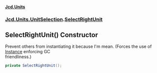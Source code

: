 #### [Jcd.Units](index.md 'index')
### [Jcd.Units.UnitSelection](Jcd.Units.UnitSelection.md 'Jcd.Units.UnitSelection').[SelectRightUnit](Jcd.Units.UnitSelection.SelectRightUnit.md 'Jcd.Units.UnitSelection.SelectRightUnit')

## SelectRightUnit() Constructor

Prevent others from instantiating it because I'm mean. (Forces the use of [Instance](Jcd.Units.UnitSelection.SelectRightUnit.Instance.md 'Jcd.Units.UnitSelection.SelectRightUnit.Instance') enforcing GC  
friendliness.)

```csharp
private SelectRightUnit();
```